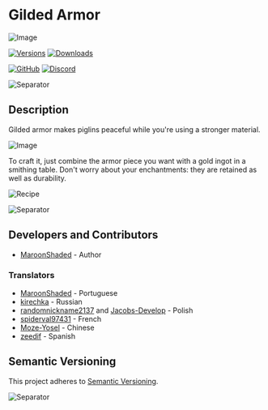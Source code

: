 # Gilded Armor
![Image](https://i.imgur.com/sre300B.png)

[![Versions](http://cf.way2muchnoise.eu/versions/gildedarmor.svg?badge_style=for_the_badge)](https://www.curseforge.com/minecraft/mc-mods/gildedarmor)
[![Downloads](http://cf.way2muchnoise.eu/short_gildedarmor_downloads.svg?badge_style=for_the_badge)](https://www.curseforge.com/minecraft/mc-mods/gildedarmor/files)

[![GitHub](https://img.shields.io/github/license/MaroonShaded/GildedArmor?color=blue&logo=GitHub&style=for-the-badge)](https://opensource.org/licenses/MIT)
[![Discord](https://img.shields.io/discord/840914462370430986?label=Discord&logo=Discord&style=for-the-badge)](https://discord.gg/K5SGZvPyxp)

![Separator](https://i.imgur.com/24oOTbP.png)

## Description
Gilded armor makes piglins peaceful while you're using a stronger material.

![Image](https://i.imgur.com/dfW6bdg.png)

To craft it, just combine the armor piece you want with a gold ingot in a smithing table. Don't worry about your enchantments: they are retained as well as durability.

![Recipe](https://i.imgur.com/AfXIQ7o.png)

![Separator](https://i.imgur.com/24oOTbP.png)

## Developers and Contributors
- [MaroonShaded](https://www.curseforge.com/members/maroonshaded) - Author

### Translators
- [MaroonShaded](https://www.curseforge.com/members/maroonshaded) - Portuguese
- [kirechka](https://www.curseforge.com/members/kirechka) - Russian
- [randomnickname2137](https://www.curseforge.com/members/randomnickname2137) and [Jacobs-Develop](https://github.com/Jacobs-Develop) - Polish
- [spiderval97431](https://www.curseforge.com/members/spiderval97431) - French
- [Moze-Yosel](https://github.com/Moze-Yosel) - Chinese
- [zeedif](https://github.com/zeedif) - Spanish

## Semantic Versioning
This project adheres to [Semantic Versioning](https://semver.org/spec/v2.0.0.html).

![Separator](https://i.imgur.com/24oOTbP.png)
